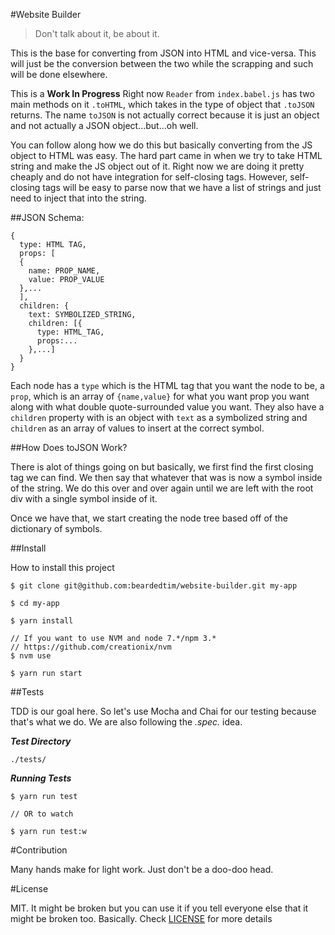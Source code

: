 #Website Builder

> Don't talk about it, be about it.

This is the base for converting from JSON into HTML and vice-versa. This will just be the conversion between the two while the scrapping and such will be done elsewhere. 

This is a **Work In Progress** Right now `Reader` from `index.babel.js` has two main methods on it `.toHTML`, which takes in the type of object that `.toJSON` returns. The name `toJSON` is not actually correct because it is just an object and not actually a JSON object...but...oh well.

You can follow along how we do this but basically converting from the JS object to HTML was easy. The hard part came in when we try to take HTML string and make the JS object out of it. Right now we are doing it pretty cheaply and do not have integration for self-closing tags. However, self-closing tags will be easy to parse now that we have a list of strings and just need to inject that into the string.

##JSON Schema:

```
{
  type: HTML TAG,
  props: [
  {
    name: PROP_NAME,
    value: PROP_VALUE
  },...
  ],
  children: {
    text: SYMBOLIZED_STRING,
    children: [{
      type: HTML_TAG,
      props:...
    },...]
  }
}
```

Each node has a `type` which is the HTML tag that you want the node to be, a `prop`, which is an array of `{name,value}` for what you want prop you want along with what double quote-surrounded value you want. They also have a `children` property with is an object with `text` as a symbolized string and `children` as an array of values to insert at the correct symbol.


##How Does toJSON Work?

There is alot of things going on but basically, we first find the first closing tag we can find. We then say that whatever that was is now a symbol inside of the string. We do this over and over again until we are left with the root div with a single symbol inside of it. 

Once we have that, we start creating the node tree based off of the dictionary of symbols.


##Install

How to install this project

```
$ git clone git@github.com:beardedtim/website-builder.git my-app

$ cd my-app

$ yarn install

// If you want to use NVM and node 7.*/npm 3.*
// https://github.com/creationix/nvm
$ nvm use

$ yarn run start
```


##Tests

TDD is our goal here. So let's use Mocha and Chai for our testing because that's what we do. We are also following the *.spec.* idea.

_**Test Directory**_

`./tests/`

_**Running Tests**_

```
$ yarn run test

// OR to watch

$ yarn run test:w
```

#Contribution

Many hands make for light work. Just don't be a doo-doo head.

#License

MIT. It might be broken but you can use it if you tell everyone else that it might be broken too. Basically. Check [LICENSE](./LICENSE.md) for more details